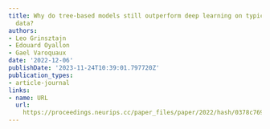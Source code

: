 ```yaml
---
title: Why do tree-based models still outperform deep learning on typical tabular
  data?
authors:
- Leo Grinsztajn
- Edouard Oyallon
- Gael Varoquaux
date: '2022-12-06'
publishDate: '2023-11-24T10:39:01.797720Z'
publication_types:
- article-journal
links:
- name: URL
  url: 
    https://proceedings.neurips.cc/paper_files/paper/2022/hash/0378c7692da36807bdec87ab043cdadc-Abstract-Datasets_and_Benchmarks.html
---
```

